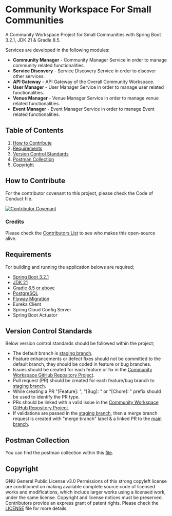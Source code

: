 # Community Workspace For Small  Communities
A Community Workspace Project for Small Communities with Spring Boot 3.2.1, JDK 21 & Gradle 8.5.

Services are developed in the following modules:
* **Community Manager** - Community Manager Service in order to manage community related functionalities.
* **Service Discovery** - Service Discovery Service in order to discover other services.
* **API Gateway** - API Gateway of the Overall Community Workspace.
* **User Manager** - User Manager Service in order to manage user related functionalities.
* **Venue Manager** - Venue Manager Service in order to manage venue related functionalities.
* **Event Manager** - Event Manager Service in order to manage Event related functionalities.

## Table of Contents

1. [How to Contribute](#how-to-contribute)
2. [Requirements](#requirements)
3. [Version Control Standards](#version-control-standards)
4. [Postman Collection](#postman-collection)
5. [Copyright](#copyright)

## How to Contribute

For the contributor covenant to this project, please check the Code of Conduct file.

[![Contributor Covenant][contributor-covenant-badge]](CODE_OF_CONDUCT.md)

### Credits

Please check the [Contributors List](CONTRIBUTORS.md) to see who makes this open-source alive.

## Requirements

For building and running the application belows are required;

- [Spring Boot 3.2.1][spring-boot-version]
- [JDK 21][java-version]
- [Gradle 8.5 or above][gradle-version]
- [PostgreSQL][postgresql-version]
- [Flyway Migration][flyway-migration]
- Eureka Client
- Spring Cloud Config Server
- Spring Boot Actuator

## Version Control Standards

Below version control standards should be followed within the project;

- The default branch is [staging branch][staging-branch-github-link].
- Feature enhancements or defect fixes should not be committed to the default branch, they should be coded in feature or bug branches.
- Issues should be created for each feature or fix in the [Community Workspace GitHub Repository Project][community-workspace-github].
- Pull request (PR) should be created for each feature/bug branch to [staging branch][staging-branch-github-link].
- While creating a PR "[Feature]: ", "[Bug]: " or "[Chore]: " prefix should be used to identify the PR type.
- PRs should be linked with a valid issue in the [Community Workspace GitHub Repository Project][community-workspace-github].
- If validations are passed in the [staging branch][staging-branch-github-link], then a merge branch request is created with "merge branch" label & a linked PR to the [main branch][main-branch-github-link].

## Postman Collection

You can find the postman collection within this [file][postman-collection-file].

## Copyright

GNU General Public License v3.0
Permissions of this strong copyleft license are conditioned on making available complete source code of licensed works and modifications, which include larger works using a licensed work, under the same license. Copyright and license notices must be preserved. Contributors provide an express grant of patent rights.
Please check the [LICENSE](LICENSE) file for more details.

[spring-boot-version]: https://github.com/spring-projects/spring-boot/wiki/Spring-Boot-3.2-Release-Notes
[java-version]: https://www.oracle.com/tr/java/technologies/downloads/
[gradle-version]: https://gradle.org/releases/
[postgresql-version]: https://www.postgresql.org/
[flyway-migration]: https://flywaydb.org/documentation/
[contributor-covenant-badge]: https://img.shields.io/badge/Contributor%20Covenant-2.1-4baaaa.svg
[community-workspace-github]: https://github.com/evrentan/community-workspace
[staging-branch-github-link]: https://github.com/evrentan/community-workspace/tree/staging
[main-branch-github-link]: https://github.com/evrentan/community-workspace/tree/main
[postman-collection-file]: postman-collection/CommunityWorkspacePostmanCollection.json